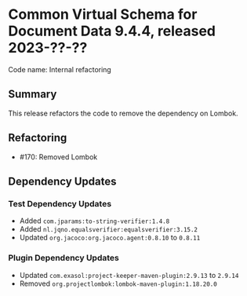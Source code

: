 # Common Virtual Schema for Document Data 9.4.4, released 2023-??-??

Code name: Internal refactoring

## Summary

This release refactors the code to remove the dependency on Lombok.

## Refactoring

* #170: Removed Lombok

## Dependency Updates

### Test Dependency Updates

* Added `com.jparams:to-string-verifier:1.4.8`
* Added `nl.jqno.equalsverifier:equalsverifier:3.15.2`
* Updated `org.jacoco:org.jacoco.agent:0.8.10` to `0.8.11`

### Plugin Dependency Updates

* Updated `com.exasol:project-keeper-maven-plugin:2.9.13` to `2.9.14`
* Removed `org.projectlombok:lombok-maven-plugin:1.18.20.0`
